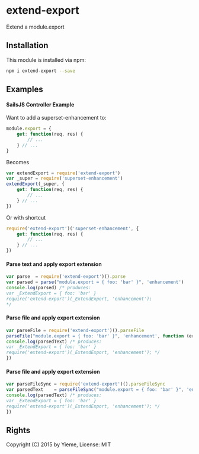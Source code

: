 # extend-export

Extend a module.export

## Installation

This module is installed via npm:

```sh
npm i extend-export --save
```

## Examples

#### SailsJS Controller Example

Want to add a superset-enhancement to:

```js
module.export = {
	get: function(req, res) {
		// ...
	} // ...
}
```

Becomes

```js
var extendExport = require('extend-export')
var _super = require('superset-enhancement')
extendExport(_super, {
	get: function(req, res) {
		// ...
	} // ...
})
```

Or with shortcut

```js
require('extend-export')('superset-enhancement', {
	get: function(req, res) {
		// ...
	} // ...
})
```


#### Parse text and apply export extension


```js
var parse  = require('extend-export')().parse
var parsed = parse("module.export = { foo: 'bar' }", 'enhancement')
console.log(parsed) /* produces:
var _ExtendExport = { foo: 'bar' }
require('extend-export')(_ExtendExport, 'enhancement');
*/
```

#### Parse file and apply export extension

```js
var parseFile = require('extend-export')().parseFile
parseFile("module.export = { foo: 'bar' }", 'enhancement', function (err, parsedText) {
console.log(parsedText) /* produces:
var _ExtendExport = { foo: 'bar' }
require('extend-export')(_ExtendExport, 'enhancement');	*/
})
```

#### Parse file and apply export extension

```js
var parseFileSync = require('extend-export')().parseFileSync
var parsedText    = parseFileSync("module.export = { foo: 'bar' }", 'enhancement')
console.log(parsedText) /* produces:
var _ExtendExport = { foo: 'bar' }
require('extend-export')(_ExtendExport, 'enhancement');	*/
})
```

## Rights

Copyright (C) 2015 by Yieme, License: MIT
